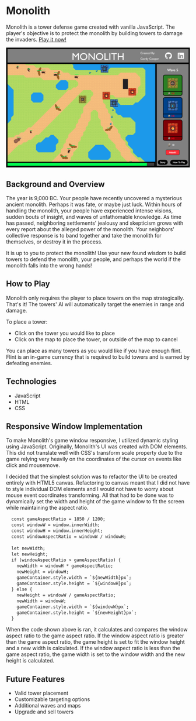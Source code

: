 # Monolith

Monolith is a tower defense game created with vanilla JavaScript. The player's objective is to protect the monolith by building towers to damage the invaders. [Play it now!](gordycooper.com/Monolith)

![alt text](./assets/screenshot/screenshot.png)

## Background and Overview

The year is 9,000 BC. Your people have recently uncovered a mysterious ancient monolith. Perhaps it was fate, or maybe just luck. Within hours of handling the monolith, your people have experienced intense visions, sudden bouts of insight, and waves of unfathomable knowledge. As time has passed, neighboring settlements' jealousy and skepticism grows with every report about the alleged power of the monolith. Your neighbors' collective response is to band together and take the monolith for themselves, or destroy it in the process. 

It is up to you to protect the monolith! Use your new found wisdom to build towers to defend the monolith, your people, and perhaps the world if the monolith falls into the wrong hands!

## How to Play

Monolith only requires the player to place towers on the map strategically. That's it! The towers' AI will automatically target the enemies in range and damage. 

To place a tower:
  - Click on the tower you would like to place
  - Click on the map to place the tower, or outside of the map to cancel

You can place as many towers as you would like if you have enough flint. Flint is an in-game currency that is required to build towers and is earned by defeating enemies.

## Technologies

-   JavaScript
-   HTML
-   CSS

## Responsive Window Implementation

To make Monolith's game window responsive, I utilized dynamic styling using JavaScript. Originally, Monolith's UI was created with DOM elements. This did not translate well with CSS's transform scale property due to the game relying very heavily on the coordinates of the cursor on events like click and mousemove. 

I decided that the simplest solution was to refactor the UI to be created entirely with HTML5 canvas. Refactoring to canvas meant that I did not have to style individual DOM elements and I would not have to worry about mouse event coordinates transforming. All that had to be done was to dynamically set the width and height of the game window to fit the screen while maintaining the aspect ratio.

```
  const gameAspectRatio = 1850 / 1200;
  const windowW = window.innerWidth;
  const windowH = window.innerHeight;
  const windowAspectRatio = windowW / windowH;

  let newWidth;
  let newHeight;
  if (windowAspectRatio > gameAspectRatio) {
    newWidth = windowH * gameAspectRatio;
    newHeight = windowH;
    gameContainer.style.width = `${newWidth}px`;
    gameContainer.style.height = `${windowH}px`;
  } else {
    newHeight = windowW / gameAspectRatio;
    newWidth = windowW;
    gameContainer.style.width = `${windowW}px`;
    gameContainer.style.height = `${newHeight}px`;
  }
```

When the code shown above is ran, it calculates and compares the window aspect ratio to the game aspect ratio. If the window aspect ratio is greater than the game aspect ratio, the game height is set to fit the window height and a new width is calculated. If the window aspect ratio is less than the game aspect ratio, the game width is set to the window width and the new height is calculated.

## Future Features

  - Valid tower placement
  - Customizable targeting options
  - Additional waves and maps
  - Upgrade and sell towers

<!-- 

## Work Breakdown

### Day 1
  - Sprites and Map
  - Game and Game View
  - Moving Objects

### Day 2 
  - Canvas Rendering
  - Moving Objects
    - NPCs

### Day 3
  - NPC pathing
  - Towers
  - UI

### Day 4
  - Tower Targeting AI
  - Artillery

### Day 5
  - "Collision" Detection
  - NPC/Monolith Interaction

### Day 6 
  - Waves
  - Currency
  - Valid Tower Placement

### Day 7
  - Waves
  - UI
  - Styling -->